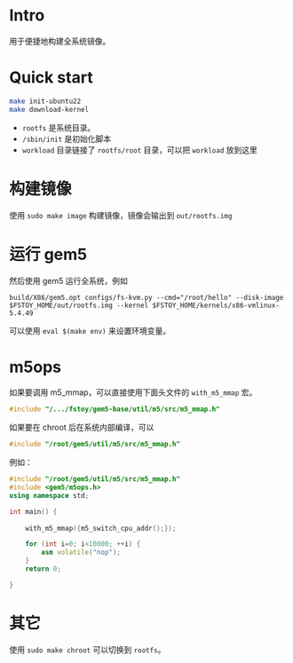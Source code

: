 # Intro
用于便捷地构建全系统镜像。

# Quick start
```bash
make init-ubuntu22
make download-kernel
```

* `rootfs` 是系统目录。
* `/sbin/init` 是初始化脚本
* `workload` 目录链接了 `rootfs/root` 目录，可以把 `workload` 放到这里

# 构建镜像
使用 `sudo make image` 构建镜像，镜像会输出到 `out/rootfs.img`

# 运行 gem5
然后使用 gem5 运行全系统，例如

```
build/X86/gem5.opt configs/fs-kvm.py --cmd="/root/hello" --disk-image $FSTOY_HOME/out/rootfs.img --kernel $FSTOY_HOME/kernels/x86-vmlinux-5.4.49
```

可以使用 `eval $(make env)` 来设置环境变量。

# m5ops
如果要调用 m5_mmap，可以直接使用下面头文件的 `with_m5_mmap` 宏。
```c++
#include "/.../fstoy/gem5-base/util/m5/src/m5_mmap.h"
```
如果要在 chroot 后在系统内部编译，可以
```c++
#include "/root/gem5/util/m5/src/m5_mmap.h"
```

例如：
```c++
#include "/root/gem5/util/m5/src/m5_mmap.h"
#include <gem5/m5ops.h>
using namespace std;

int main() {
	
	with_m5_mmap({m5_switch_cpu_addr();});

	for (int i=0; i<10000; ++i) {
		asm volatile("nop");
	}
	return 0;

}

```

# 其它
使用 `sudo make chroot` 可以切换到 `rootfs`。